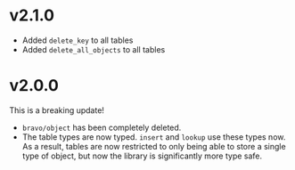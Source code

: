 # v2.1.0
- Added `delete_key` to all tables
- Added `delete_all_objects` to all tables

# v2.0.0
This is a breaking update!

- `bravo/object` has been completely deleted.
- The table types are now typed. `insert` and `lookup` use these types now. As a result, tables are
  now restricted to only being able to store a single type of object, but now the library is
  significantly more type safe.

